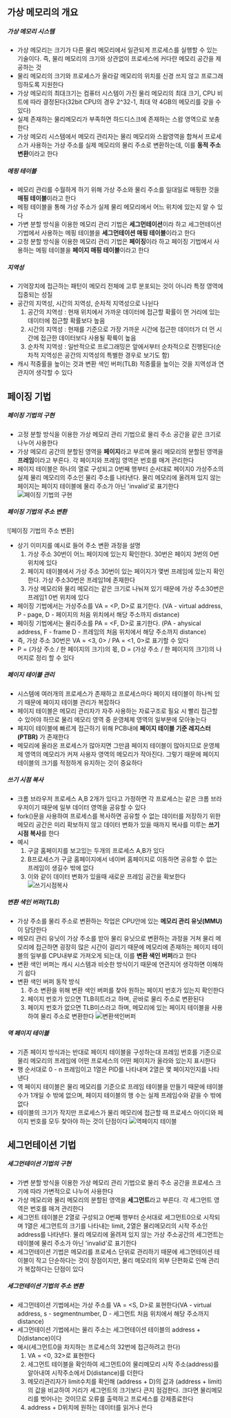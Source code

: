 ## 가상 메모리의 개요

##### 가상 메모리 시스템
- 가상 메모리는 크기가 다른 물리 메모리에서 일관되게 프로세스를 실행할 수 있는 기술이다. 즉, 물리 메모리의 크기와 상관없이 프로세스에 커다란 메모리 공간을 제공하는 것
- 물리 메모리의 크기와 프로세스가 올라갈 메모리의 위치를 신경 쓰지 않고 프로그래밍하도록 지원한다
- 가상 메모리의 최대크기는 컴퓨터 시스템이 가진 물리 메모리의 최대 크기, CPU 비트에 따라 결정된다(32bit CPU의 경우 2^32-1, 최대 약 4GB의 메모리를 갖을 수 있다)
- 실제 존재하는 물리메모리가 부족하면 하드디스크에 존재하는 스왑 영역으로 보충한다
- 가상 메모리 시스템에서 메모리 관리자는 물리 메모리와 스왑영역을 합쳐서 프로세스가 사용하는 가상 주소를 실제 메모리의 물리 주소로 변환하는데, 이를 **동적 주소 변환**이라고 한다

##### 메핑 테이블
- 메모리 관리를 수월하게 하기 위해 가상 주소와 물리 주소를 일대일로 매핑한 것을 **매핑 테이블**이라고 한다
- 메핑 테이블을 통해 가상 주소가 실제 물리 메모리에서 어느 위치에 있는지 알 수 있다
- 가변 분할 방식을 이용한 메모리 관리 기법은 **세그먼테이션**이라 하고 세그먼테이션 기법에서 사용하는 메핑 테이블을 **세그먼테이션 매핑 테이블**이라고 한다
- 고정 분할 방식을 이용한 메모리 관리 기법은 **페이징**이라 하고 페이징 기법에서 사용하는 메핑 테이블을 **페이지 매핑 테이블**이라고 한다

##### 지역성
- 기억장치에 접근하는 패턴이 메모리 전체에 고루 분포되는 것이 아니라 특정 영역에 집중되는 성질
- 공간의 지역성, 시간의 지역성, 순차적 지역성으로 나뉜다
  1) 공간의 지역성 : 현재 위치에서 가까운 데이터에 접근할 확률이 먼 거리에 있는 데이터에 접근할 확률보다 높음
  2) 시간의 지역성 : 현재를 기준으로 가장 가까운 시간에 접근한 데이터가 더 먼 시간에 접근한 데이터보다 사용될 확륙이 높음
  3) 순차적 지역성 : 일반적으로 프로그래밍은 앞에서부터 순차적으로 진행된다(순차적 지역성은 공간의 지역성의 특별한 경우로 보기도 함)
- 캐시 적중률을 높이는 것과 변환 색인 버퍼(TLB) 적중률을 높이는 것을 지역성과 연관지어 생각할 수 있다

## 페이징 기법

##### 페이징 기법의 구현
- 고정 분할 방식을 이용한 가상 메모리 관리 기법으로 물리 주소 공간을 같은 크기로 나누어 사용한다
- 가상 메모리 공간의 분할된 영역을 **페이지**라고 부르며 물리 메모리의 분할된 영역을 **프레임**이라고 부른다. 각 페이지와 프레임 영역은 번호를 매겨 관리한다
- 페이지 테이블은 하나의 열로 구성되고 0번째 행부터 순서대로 페이지0 가상주소의 실제 물리 메모리의 주소인 물리 주소를 나타낸다. 물리 메모리에 올려져 있지 않는 페이지는 페이지 테이블에 물리 주소가 아닌 'invalid'로 표기한다
![페이징 기법의 구현]()

##### 페이징 기법의 주소 변환
![페이징 기법의 주소 변환]
- 상기 이미지를 예시로 들어 주소 변환 과정을 설명
  1) 가상 주소 30번이 어느 페이지에 있는지 확인한다. 30번은 페이지 3번의 0번 위치에 있다
  2) 페이지 테이블에서 가상 주소 30번이 있는 페이지가 몇번 프레임에 있는지 확인한다. 가상 주소30번은 프레임1에 존재한다
  3) 가상 메모리와 물리 메모리는 같은 크기로 나눠져 있기 때문에 가상 주소30번은 프레임1 0번 위치에 있다
- 페이징 기법에서는 가상주소를 VA = <P, D>로 표기한다. (VA - virtual address, P - page, D - 페이지의 처음 위치에서 해당 주소까지 distance)
- 페이징 기법에서는 물리주소를 PA = <F, D>로 표기한다. (PA - ahysical address, F - frame D - 프레임의 처음 위치에서 해당 주소까지 distance)
- 즉, 가상 주소 30번은 VA = <3, 0> / PA = <1, 0>로 표기할 수 있다
- P = (가상 주소 / 한 페이지의 크기)의 몫, D = (가상 주소 / 한 페이지의 크기)의 나머지로 정리 할 수 있다

##### 페이지 테이블 관리
- 시스템에 여러개의 프로세스가 존재하고 프로세스마다 페이지 테이블이 하나씩 있기 때문에 페이지 테이블 관리가 복잡하다
- 페이지 테이블은 메모리 관리자가 자주 사용하는 자료구조로 필요 시 빨리 접근할 수 있어야 하므로 물리 메모리 영역 중 운영체제 영역의 일부분에 모아놓는다
- 페지이 테이블에 빠르게 접근하기 위해 PCB내에 **페이지 테이블 기준 레지스터(PTBR)** 가 존재한다
- 메모리에 올라온 프로세스가 많아지면 그만큼 페이지 테이블이 많아지므로 운영체제 영역의 메모리가 커져 사용자 영역의 메모리가 작아진다. 그렇기 때문에 페이지 테이블의 크기를 적정하게 유지하는 것이 중요하다

##### 쓰기 시점 복사
- 크롬 브라우저 프로세스 A,B 2개가 있다고 가정하면 각 프로세스는 같은 크롬 브라우저이기 때문에 일부 데이터 영역을 공유할 수 있다
- fork()문을 사용하여 프로세스를 복사하면 공유할 수 없는 데이터를 저장하기 위한 메모리 공간은 미리 확보하지 않고 데이터 변화가 있을 때까지 복사를 미루는 **쓰기 시점 복사**를 한다
- 예시
  1) 구글 홈페이지를 보고있는 두개의 프로세스 A,B가 있다
  2) B프로세스가 구글 홈페이지에서 네이버 홈페이지로 이동하면 공유할 수 없는 프레임이 생길수 밖에 없다
  3) 이와 같이 데이터 변화가 있을때 새로운 프레임 공간을 확보한다
![쓰기시점복사]()

##### 변환 색인 버퍼(TLB)
- 가상 주소를 물리 주소로 변환하는 작업은 CPU안에 있는 **메모리 관리 유닛(MMU)** 이 담당한다
- 메모리 관리 유닛이 가상 주소를 받아 물리 유닛으로 변환하는 과정을 거쳐 물리 메모리에 접근하면 굉장히 많은 시간이 걸리기 때문에 메모리에 존재하는 페이지 테이블의 일부를 CPU내부로 가져오게 되는대, 이를 **변환 색인 버퍼**라고 한다
- 변환 색인 버퍼는 캐시 시스템과 비슷한 방식이기 때문에 연관지어 생각하면 이해하기 쉽다
- 변환 색인 버퍼 동작 방식
  1) 주소 변환을 위해 변환 색인 버퍼를 찾아 원하는 페이지 번호가 있는지 확인한다
  2) 페이지 번호가 있으면 TLB히트라고 하며, 곧바로 물리 주소로 변환된다
  3) 페이지 번호가 없으면 TLB미스라고 하며, 메모리에 있는 페이지 테이블을 사용하여 물리 주소로 변환한다
![변환색인버퍼]()

##### 역 페이지 테이블
- 기존 페이지 방식과는 반대로 페이지 테이블을 구성하는대 프레임 번호를 기준으로 물리 메모리의 프레임에 어떤 프로세스의 어떤 페이지가 올라와 있는지 표시한다
- 행 순서대로 0 - n 프레임이고 1열은 PID를 나타내며 2열은 몇 페이지인지를 나타낸다
- 역 페이지 테이블은 물리 메모리를 기준으로 프레임 테이블을 만들기 때문에 테이블 수가 1개일 수 밖에 없으며, 페이지 테이블의 행 수는 실제 프레임수와 같을 수 밖에 없다
- 테이블의 크기가 작지만 프로세스가 물리 메모리에 접근할 때 프로세스 아이디와 페이지 번호를 모두 찾아야 하는 것이 단점이다
![역페이지 테이블]()

## 세그먼테이션 기법

##### 세그먼테이션 기법의 구현
- 가변 분할 방식을 이용한 가상 메모리 관리 기법으로 물리 주소 공간을 프로세스 크기에 따라 가변적으로 나누어 사용한다
- 가상 메모리와 물리 메모리의 분할된 영역을 **세그먼트**라고 부른다. 각 세그먼트 영역은 번호를 매겨 관리한다
- 세그먼트 테이블은 2열로 구성되고 0번째 행부터 순서대로 세그먼트0으로 시작되며 1열은 세그먼트의 크기를 나타내는 limit, 2열은 물리메모리의 시작 주소인 address를 나타낸다. 물리 메모리에 올려져 있지 않는 가상 주소공간의 세그먼트는 테이블에 물리 주소가 아닌 'invalid'로 표기한다
- 세그먼테이션 기법은 메모리를 프로세스 단위로 관리하기 때문에 세그먼테이션 테이블이 작고 단순하다는 것이 장점이지만, 물리 메모리의 외부 단편화로 인해 관리가 복잡하다는 단점이 있다

##### 세그먼테이션 기법의 주소 변환
- 세그먼테이션 기법에서는 가상 주소를  VA = <S, D>로 표현한다(VA - virtual address, s - segmentnumber, D - 세그먼트 처음 위치에서 해당 주소까지 distance)
- 세그먼테이션 기법에서는 물리 주소는 세그먼테이션 테이블의 address + D(distance)이다
- 예시(세그먼트0을 차지하는 프로세스의 32번에 접근하려고 한다)
  1) VA = <0, 32>로 표현한다
  2) 세그먼트 테이블을 확인하여 세그먼트0의 물리메모리 시작 주소(address)를 알아내여 시작주소에서 D(distance)를 더한다
  3) 메모리관리자가 limit수치를 확인해 (address + D)의 값과 (address + limit)의 값을 비교하여 거리가 세그먼트의 크기보다 큰지 점검한다. 크다면 물리메모리를 벗어나는 것이므로 오류를 출력하고 프로세스를 강제종료한다
  4) address + D위치에 원하는 데이터를 읽거나 쓴다
